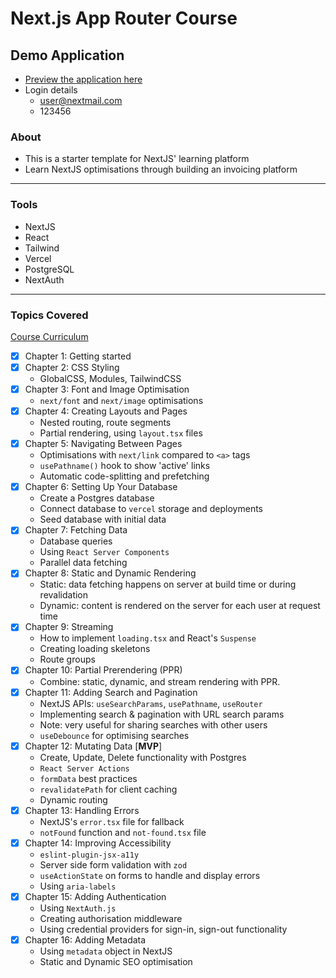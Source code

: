 # Next.js App Router Course

## Demo Application
- [Preview the application here](https://next-learn-dashboard-roan.vercel.app/dashboard)
- Login details
  - user@nextmail.com
  - 123456

### About
- This is a starter template for NextJS' learning platform
- Learn NextJS optimisations through building an invoicing platform
---
### Tools
-  NextJS
-  React
-  Tailwind
-  Vercel
-  PostgreSQL
-  NextAuth
---

### Topics Covered
[Course Curriculum](https://nextjs.org/learn/dashboard-app)
- [x] Chapter 1: Getting started
- [x] Chapter 2: CSS Styling
    - GlobalCSS, Modules, TailwindCSS
- [x] Chapter 3: Font and Image Optimisation
    - `next/font` and `next/image` optimisations  
- [x] Chapter 4: Creating Layouts and Pages
  -  Nested routing, route segments
  -  Partial rendering, using `layout.tsx` files
- [x] Chapter 5: Navigating Between Pages
  - Optimisations with `next/link` compared to `<a>` tags
  -  `usePathname()` hook to show 'active' links
  -  Automatic code-splitting and prefetching
- [x] Chapter 6: Setting Up Your Database
  -  Create a Postgres database
  -  Connect database to `vercel` storage and deployments
  -  Seed database with initial data
- [x] Chapter 7: Fetching Data
  - Database queries
  - Using `React Server Components`
  - Parallel data fetching
- [x] Chapter 8: Static and Dynamic Rendering
  - Static: data fetching happens on server at build time or during revalidation
  - Dynamic: content is rendered on the server for each user at request time
- [x] Chapter 9: Streaming
  - How to implement `loading.tsx` and React's `Suspense`
  - Creating loading skeletons
  - Route groups
- [x] Chapter 10: Partial Prerendering (PPR)
  - Combine: static, dynamic, and stream rendering with PPR.
- [x] Chapter 11: Adding Search and Pagination
  -  NextJS APIs: `useSearchParams`, `usePathname`, `useRouter`
  -  Implementing search & pagination with URL search params
  -  Note: very useful for sharing searches with other users
  -  `useDebounce` for optimising searches
- [x] Chapter 12: Mutating Data [**MVP**]
  - Create, Update, Delete functionality with Postgres
  - `React Server Actions`
  - `formData` best practices
  - `revalidatePath` for client caching
  - Dynamic routing
- [x] Chapter 13: Handling Errors
  -  NextJS's `error.tsx` file for fallback
  -  `notFound` function and `not-found.tsx` file
- [x] Chapter 14: Improving Accessibility
  - `eslint-plugin-jsx-a11y`
  - Server side form validation with `zod`
  - `useActionState` on forms to handle and display errors
  - Using `aria-labels`
- [x] Chapter 15: Adding Authentication
  - Using `NextAuth.js`
  - Creating authorisation middleware
  - Using credential providers for sign-in, sign-out functionality
- [x] Chapter 16: Adding Metadata
  -  Using `metadata` object in NextJS
  -  Static and Dynamic SEO optimisation
